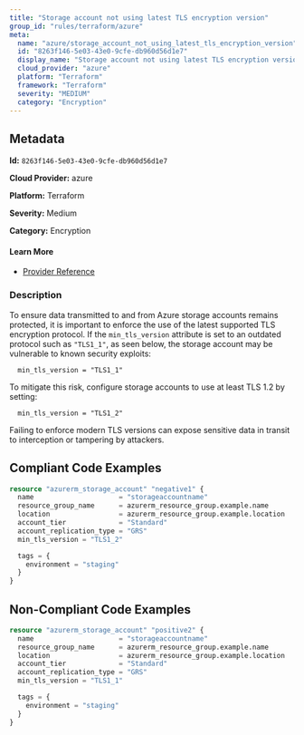```yaml
---
title: "Storage account not using latest TLS encryption version"
group_id: "rules/terraform/azure"
meta:
  name: "azure/storage_account_not_using_latest_tls_encryption_version"
  id: "8263f146-5e03-43e0-9cfe-db960d56d1e7"
  display_name: "Storage account not using latest TLS encryption version"
  cloud_provider: "azure"
  platform: "Terraform"
  framework: "Terraform"
  severity: "MEDIUM"
  category: "Encryption"
---
```

## Metadata

**Id:** `8263f146-5e03-43e0-9cfe-db960d56d1e7`

**Cloud Provider:** azure

**Platform:** Terraform

**Severity:** Medium

**Category:** Encryption

#### Learn More

 - [Provider Reference](https://registry.terraform.io/providers/hashicorp/azurerm/latest/docs/resources/storage_account)

### Description

 To ensure data transmitted to and from Azure storage accounts remains protected, it is important to enforce the use of the latest supported TLS encryption protocol. If the `min_tls_version` attribute is set to an outdated protocol such as `"TLS1_1"`, as seen below, the storage account may be vulnerable to known security exploits:

```
  min_tls_version = "TLS1_1"
```

To mitigate this risk, configure storage accounts to use at least TLS 1.2 by setting:

```
  min_tls_version = "TLS1_2"
```

Failing to enforce modern TLS versions can expose sensitive data in transit to interception or tampering by attackers.


## Compliant Code Examples
```terraform
resource "azurerm_storage_account" "negative1" {
  name                     = "storageaccountname"
  resource_group_name      = azurerm_resource_group.example.name
  location                 = azurerm_resource_group.example.location
  account_tier             = "Standard"
  account_replication_type = "GRS"
  min_tls_version = "TLS1_2"

  tags = {
    environment = "staging"
  }
}

```
## Non-Compliant Code Examples
```terraform
resource "azurerm_storage_account" "positive2" {
  name                     = "storageaccountname"
  resource_group_name      = azurerm_resource_group.example.name
  location                 = azurerm_resource_group.example.location
  account_tier             = "Standard"
  account_replication_type = "GRS"
  min_tls_version = "TLS1_1"

  tags = {
    environment = "staging"
  }
}

```